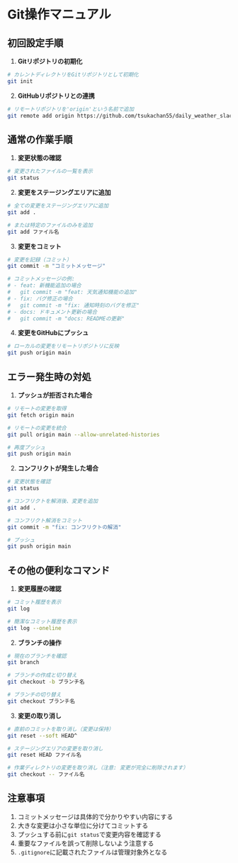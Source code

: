 # Git操作マニュアル

## 初回設定手順

1. **Gitリポジトリの初期化**
```bash
# カレントディレクトリをGitリポジトリとして初期化
git init
```

2. **GitHubリポジトリとの連携**
```bash
# リモートリポジトリを'origin'という名前で追加
git remote add origin https://github.com/tsukachan55/daily_weather_slackbot.git
```

## 通常の作業手順

1. **変更状態の確認**
```bash
# 変更されたファイルの一覧を表示
git status
```

2. **変更をステージングエリアに追加**
```bash
# 全ての変更をステージングエリアに追加
git add .

# または特定のファイルのみを追加
git add ファイル名
```

3. **変更をコミット**
```bash
# 変更を記録（コミット）
git commit -m "コミットメッセージ"

# コミットメッセージの例:
# - feat: 新機能追加の場合
#   git commit -m "feat: 天気通知機能の追加"
# - fix: バグ修正の場合
#   git commit -m "fix: 通知時刻のバグを修正"
# - docs: ドキュメント更新の場合
#   git commit -m "docs: READMEの更新"
```

4. **変更をGitHubにプッシュ**
```bash
# ローカルの変更をリモートリポジトリに反映
git push origin main
```

## エラー発生時の対処

1. **プッシュが拒否された場合**
```bash
# リモートの変更を取得
git fetch origin main

# リモートの変更を統合
git pull origin main --allow-unrelated-histories

# 再度プッシュ
git push origin main
```

2. **コンフリクトが発生した場合**
```bash
# 変更状態を確認
git status

# コンフリクトを解消後、変更を追加
git add .

# コンフリクト解消をコミット
git commit -m "fix: コンフリクトの解消"

# プッシュ
git push origin main
```

## その他の便利なコマンド

1. **変更履歴の確認**
```bash
# コミット履歴を表示
git log

# 簡潔なコミット履歴を表示
git log --oneline
```

2. **ブランチの操作**
```bash
# 現在のブランチを確認
git branch

# ブランチの作成と切り替え
git checkout -b ブランチ名

# ブランチの切り替え
git checkout ブランチ名
```

3. **変更の取り消し**
```bash
# 直前のコミットを取り消し（変更は保持）
git reset --soft HEAD^

# ステージングエリアの変更を取り消し
git reset HEAD ファイル名

# 作業ディレクトリの変更を取り消し（注意: 変更が完全に削除されます）
git checkout -- ファイル名
```

## 注意事項

1. コミットメッセージは具体的で分かりやすい内容にする
2. 大きな変更は小さな単位に分けてコミットする
3. プッシュする前に`git status`で変更内容を確認する
4. 重要なファイルを誤って削除しないよう注意する
5. `.gitignore`に記載されたファイルは管理対象外となる 